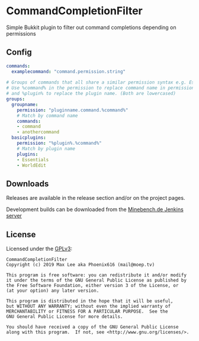 # CommandCompletionFilter

Simple Bukkit plugin to filter out command completions depending on permissions

## Config

```yaml
commands:
  examplecommand: "command.permission.string"
  
# Groups of commands that all share a similar permission syntax e.g. Essentials
# Use %command% in the permission to replace command name in permission string
# and %plugin% to replace the plugin name. (Both are lowercased)
groups:
  groupname:
    permission: "pluginname.command.%command%"
    # Match by command name
    commands:
    - command
    - anothercommand
  basicplugins:
    permission: "%plugin%.%command%"
    # Match by plugin name
    plugins:
    - Essentials
    - WorldEdit
```

## Downloads

Releases are available in the release section and/or on the project pages.

Development builds can be downloaded from the [Minebench.de Jenkins server](https://ci.minebench.de/job/CommandCompletionFilter/)

## License

Licensed under the [GPLv3](LICENSE):

```
CommandCompletionFilter
Copyright (c) 2019 Max Lee aka Phoenix616 (mail@moep.tv)

This program is free software: you can redistribute it and/or modify
it under the terms of the GNU General Public License as published by
the Free Software Foundation, either version 3 of the License, or
(at your option) any later version.

This program is distributed in the hope that it will be useful,
but WITHOUT ANY WARRANTY; without even the implied warranty of
MERCHANTABILITY or FITNESS FOR A PARTICULAR PURPOSE.  See the
GNU General Public License for more details.

You should have received a copy of the GNU General Public License
along with this program.  If not, see <http://www.gnu.org/licenses/>.
```